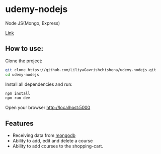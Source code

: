 # udemy-nodejs

Node JS(Mongo, Express)

[Link](#)

## How to use:

Clone the project:

```sh
git clone https://github.com/LiliyaGavrishchishena/udemy-nodejs.git
cd udemy-nodejs
```

Install all dependencies and run:

```sh
npm install
npm run dev
```

Open your browser [http://localhost:5000](http://localhost:5000/)

## Features

- Receiving data from [mongodb](https://www.mongodb.com/cloud/atlas)
- Ability to add, edit and delete a course
- Ability to add courses to the shopping-cart.
